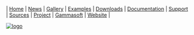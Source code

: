 | [Home](home.md) | [News](news.md) | [Gallery](gallery.md) | [Examples](examples.md) | [Downloads](downloads.md) | [Documentation](documentation.md) | [Support](support.md) | [Sources](https://github.com/gammasoft71/xtd) | [Project](https://sourceforge.net/projects/xtdpro/) | [Gammasoft](gammasoft.md) | [Website](https://gammasoft71.wixsite.com/xtdpro) |

[![logo](https://github.com/gammasoft71/xtd/blob/master/docs/pictures/logo/gammasoft.png)](https://github.com/gammasoft71/xtd/blob/master/docs/pictures/logo/gammasoft.png)
